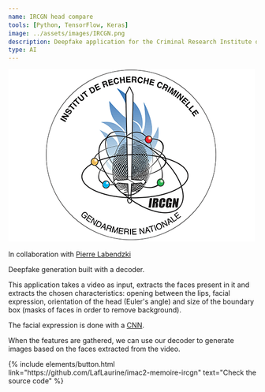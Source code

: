 ```yaml
---
name: IRCGN head compare
tools: [Python, TensorFlow, Keras]
image: ../assets/images/IRCGN.png
description: Deepfake application for the Criminal Research Institute of the Gendarmerie Nationale.
type: AI
---
```


![IRCGN](../../assets/images/IRCGN.png)

<p>In collaboration with <a href="https://github.com/pierrelabendzki" target="_blank">Pierre Labendzki</a></p>

Deepfake generation built with a decoder. 

This application takes a video as input, extracts the faces present in it and extracts the chosen characteristics: opening between the lips, facial expression, orientation of the head (Euler's angle) and size of the boundary box (masks of faces in order to remove background).

The facial expression is done with a <a href="https://github.com/WuJie1010/Facial-Expression-Recognition.Pytorch " target="_blank">CNN</a>.

When the features are gathered, we can use our decoder to generate images based on the faces extracted from the video.

<p class="text-center">
{% include elements/button.html link="https://github.com/LafLaurine/imac2-memoire-ircgn" text="Check the source code" %}
</p>

